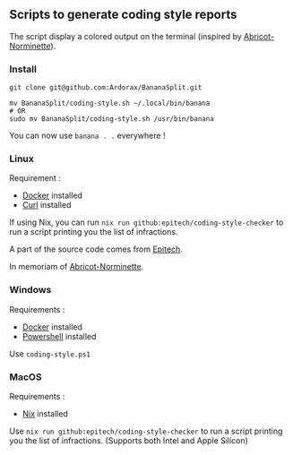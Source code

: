 ## Scripts to generate coding style reports

The script display a colored output on the terminal (inspired by [Abricot-Norminette](https://github.com/Just1truc/Abricot-Norminette)).

### Install
```
git clone git@github.com:Ardorax/BananaSplit.git

mv BananaSplit/coding-style.sh ~/.local/bin/banana
# OR
sudo mv BananaSplit/coding-style.sh /usr/bin/banana
```
You can now use `banana . .` everywhere !
### Linux

Requirement :

- [Docker](https://docs.docker.com/engine/install/) installed
- [Curl](https://curl.se/download.html) installed

If using Nix, you can run `nix run github:epitech/coding-style-checker` to run a script printing you the list of infractions.

A part of the source code comes from [Epitech](https://github.com/Epitech).

In memoriam of [Abricot-Norminette](https://github.com/Just1truc/Abricot-Norminette).

### Windows

Requirements :

- [Docker](https://docs.docker.com/engine/install/) installed
- [Powershell](https://docs.microsoft.com/en-us/powershell/scripting/install/installing-powershell-on-windows) installed

Use `coding-style.ps1`

### MacOS

Requirements :

- [Nix](https://github.com/DeterminateSystems/nix-installer) installed

Use `nix run github:epitech/coding-style-checker` to run a script printing you the list of infractions.
(Supports both Intel and Apple Silicon)
